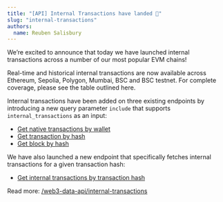 ```yaml
---
title: "[API] Internal Transactions have landed 🎉"
slug: "internal-transactions"
authors:
  name: Reuben Salisbury
---
```


We’re excited to announce that today we have launched internal transactions across a number of our most popular EVM chains!

Real-time and historical internal transactions are now available across Ethereum, Sepolia, Polygon, Mumbai, BSC and BSC testnet. For complete coverage, please see the table outlined here.

Internal transactions have been added on three existing endpoints by introducing a new query parameter `include` that supports `internal_transactions` as an input:
* [Get native transactions by wallet](https://docs.moralis.io/web3-data-api/reference/get-wallet-transactions)
* [Get transaction by hash](https://docs.moralis.io/web3-data-api/reference/get-transaction)
* [Get block by hash](https://docs.moralis.io/web3-data-api/reference/get-block)

We have also launched a new endpoint that specifically fetches internal transactions for a given transaction hash:
* [Get internal transactions by transaction hash]()

Read more: [/web3-data-api/internal-transactions](/web3-data-api/internal-transactions)

